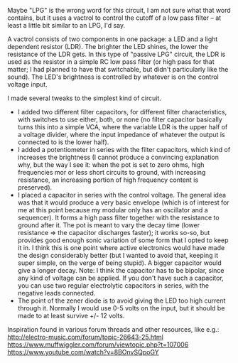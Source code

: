 Maybe "LPG" is the wrong word for this circuit, I am not sure what that word contains, but it uses a vactrol 
to control the cutoff of a low pass filter – at least a little bit similar to an LPG, I'd say. 

A vactrol consists of two components in one package: a LED and a light dependent resistor (LDR). 
The brighter the LED shines, the lower the resistance of the LDR gets. 
In this type of "passive LPG" circuit, the LDR is used as the resistor in a simple RC low pass filter (or
high pass for that matter; I had planned to have that switchable, but didn't particularly like the sound).
The LED's brightness is controlled by whatever is on the control voltage input.

I made several tweaks to the simplest kind of circuit.
* I added two different filter capacitors, for different filter characteristics, with switches to use either, both, or none (no filter capacitor basically turns this into a simple VCA, where the variable LDR is the upper half of a voltage divider, where the input impedance of whatever the output is connected to is the lower half).
* I added a potentiometer in series with the filter capacitors, which kind of increases the brightness (I cannot produce a convincing explanation why, but the way I see it: when the pot is set to zero ohms, high frequencies mor or less short circuits to ground, with increasing resistance, an increasing portion of high frequency content is preserved).
* I placed a capacitor in series with the control voltage. The general idea was that it would produce a very basic envelope (which is of interest for me at this point because my modular only has an oscillator and a sequencer). It forms a high pass filter together with the resistance to ground after it. The pot is meant to vary the decay time (lower resistance => the capacitor discharges faster); it works so-so, but provides good enough sonic variation of some form that I opted to keep it in. I think this is one point where active electronics would have made the design considerably better (but I wanted to avoid that, keeping it super simple, on the verge of being stupid). A bigger capacitor would give a longer decay. Note: I think the capacitor has to be bipolar, since any kind of voltage can be applied. If you don't have such a capacitor, you can use two regular electrolytic capacitors in series, with the negative leads connected.
* The point of the zener diode is to avoid giving the LED too high current through it. Normally I would use 0-5 volts on the input, but it should be made to at least survive +/- 12 volts.

Inspiration found in various forum threads and other resources, like e.g.: 
<http://electro-music.com/forum/topic-26643-25.html>
<https://www.muffwiggler.com/forum/viewtopic.php?t=107006>
<https://www.youtube.com/watch?v=8BOnvSQpoGY>
